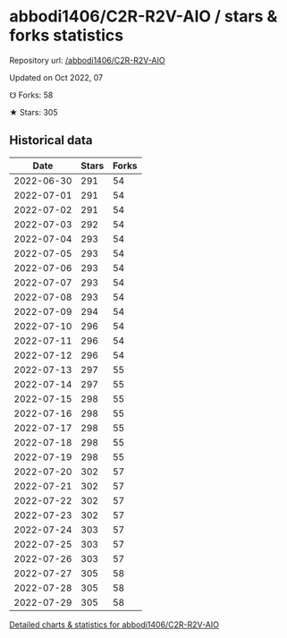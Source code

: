 # abbodi1406/C2R-R2V-AIO / stars & forks statistics

Repository url: [/abbodi1406/C2R-R2V-AIO](https://github.com/abbodi1406/C2R-R2V-AIO)

Updated on Oct 2022, 07

☋ Forks: 58

★ Stars: 305

## Historical data
| Date | Stars | Forks |
|------|-------|-------|
| 2022-06-30 | 291 | 54 | 
| 2022-07-01 | 291 | 54 | 
| 2022-07-02 | 291 | 54 | 
| 2022-07-03 | 292 | 54 | 
| 2022-07-04 | 293 | 54 | 
| 2022-07-05 | 293 | 54 | 
| 2022-07-06 | 293 | 54 | 
| 2022-07-07 | 293 | 54 | 
| 2022-07-08 | 293 | 54 | 
| 2022-07-09 | 294 | 54 | 
| 2022-07-10 | 296 | 54 | 
| 2022-07-11 | 296 | 54 | 
| 2022-07-12 | 296 | 54 | 
| 2022-07-13 | 297 | 55 | 
| 2022-07-14 | 297 | 55 | 
| 2022-07-15 | 298 | 55 | 
| 2022-07-16 | 298 | 55 | 
| 2022-07-17 | 298 | 55 | 
| 2022-07-18 | 298 | 55 | 
| 2022-07-19 | 298 | 55 | 
| 2022-07-20 | 302 | 57 | 
| 2022-07-21 | 302 | 57 | 
| 2022-07-22 | 302 | 57 | 
| 2022-07-23 | 302 | 57 | 
| 2022-07-24 | 303 | 57 | 
| 2022-07-25 | 303 | 57 | 
| 2022-07-26 | 303 | 57 | 
| 2022-07-27 | 305 | 58 | 
| 2022-07-28 | 305 | 58 | 
| 2022-07-29 | 305 | 58 | 


[Detailed charts & statistics for abbodi1406/C2R-R2V-AIO](https://reviewgithub.com/rep/abbodi1406/C2R-R2V-AIO)
